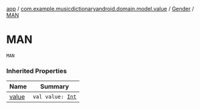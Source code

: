 [app](../../index.md) / [com.example.musicdictionaryandroid.domain.model.value](../index.md) / [Gender](index.md) / [MAN](./-m-a-n.md)

# MAN

`MAN`

### Inherited Properties

| Name | Summary |
|---|---|
| [value](value.md) | `val value: `[`Int`](https://kotlinlang.org/api/latest/jvm/stdlib/kotlin/-int/index.html) |
